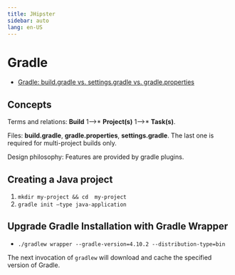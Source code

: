 ```yaml
---
title: JHipster
sidebar: auto
lang: en-US
---
```

# Gradle

* [Gradle: build.gradle vs. settings.gradle vs. gradle.properties](https://www.baeldung.com/gradle-build-settings-properties)

## Concepts

Terms and relations: **Build** 1&#10230;* **Project(s)** 1&#10230;* **Task(s)**.

Files: **build.gradle**, **gradle.properties**, **settings.gradle**. The last one is required for multi-project builds only.

Design philosophy: Features are provided by gradle plugins.

## Creating a Java project

1. `mkdir my-project && cd  my-project`
1. `gradle init –type java-application`

## Upgrade Gradle Installation with Gradle Wrapper

* `./gradlew wrapper --gradle-version=4.10.2 --distribution-type=bin`
  
The next invocation of `gradlew` will download and cache the specified version of Gradle.
